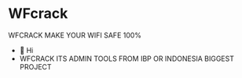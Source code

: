 # WFcrack
WFCRACK MAKE YOUR WIFI SAFE 100%

- 👋 Hi
- WFCRACK ITS ADMIN TOOLS FROM IBP OR INDONESIA BIGGEST PROJECT

<!---
wifi crack tools
--->
